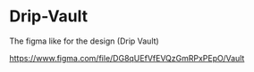 # Drip-Vault

The figma like for the design (Drip Vault)


https://www.figma.com/file/DG8qUEfVfEVQzGmRPxPEpO/Vault
